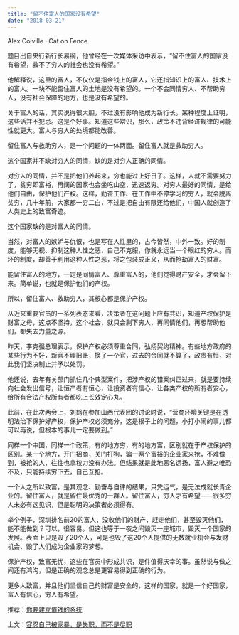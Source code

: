 ```yaml
---
title: "留不住富人的国家没有希望"
date: "2018-03-21"
---
```


Alex Colville · Cat on Fence

题目出自央行新行长易纲，他曾经在一次媒体采访中表示，“留不住富人的国家没有希望，救不了穷人的社会也没有希望。”

他解释说，这里的富人，不仅仅是指金钱上的富人，它还指知识上的富人、技术上的富人。一块不能留住富人的土地是没有希望的。一个不会同情穷人、不帮助穷人，没有社会保障的地方，也是没有希望的。

关于富人的话，其实说得很大胆，不过没有影响他成为新行长。某种程度上证明，这些话并不犯忌。这是个好事。知道这些常识，那么，政策不违背经济规律的可能性就更大。富人与穷人的处境都能改善。

留住富人与救助穷人，是一个问题的一体两面。留住富人就是救助穷人。

这个国家并不缺对穷人的同情，缺的是对穷人正确的同情。

对穷人的同情，并不是把他们养起来，穷也能过上好日子。这样，人就不需要努力了，贫穷即富裕，再阔的国家也会坐吃山空，迅速返穷。对穷人最好的同情，是给他们自由，保护他们产权。这样，勤奋工作、在工作中不停学习的穷人，就会脱离贫穷，几十年前，大家都一穷二白，不过是把自由有限还给他们，中国人就创造了人类史上的致富奇迹。

这个国家缺的是对富人的同情。

当然，对富人的嫉妒与仇恨，也是写在人性里的，古今皆然，中外一致。好的制度，能够无视、抑制这种人性之恶，自己不克服，你就永远当一个眼红的穷人。而坏的制度，却善于利用这种人性之恶，将之包装成正义，从而抢劫富人的财富。

能留住富人的地方，一定是同情富人、尊重富人的，他们觉得财产安全，才会留下来。简单说，也就是保护他们的产权。

所以，留住富人、救助穷人，其核心都是保护产权。

从近来重要官员的一系列表态来看，决策者在这问题上应有共识，知道产权保护是财富之母，这点不坚持，这个社会，就只会剩下穷人，再同情他们，再想帮助他们，都失去力量之源。

昨天，李克强总理表示，保护产权必须尊重合同，弘扬契约精神。有些地方政府的某些行为不好，新官不理旧账，换了一个官，过去的合同就不算了，政贵有恒，对此我们坚决制止并予以处罚。

他还说，去年有关部门抓住几个典型案件，把涉产权的错案纠正过来，就是要持续向社会发出信号，让恒产者有恒心，让投资者有信心，让各类产权的所有者安心，给所有合法产权所有者都吃上长效定心丸。

此前，在此次两会上，刘鹤在参加山西代表团的讨论时说，“营商环境关键是在透明法治下保护好产权，保护产权必须充分，这是根子上的问题，小打小闹的事儿都可以再说，但根本的事儿一定要做到。”

同样一个中国，同样一个政策，有的地方穷，有的地方富，区别就在于产权保护的区别。某一个地方，开门招商，关门打狗，骗一两个富裕的企业家来抢，不难做到，被抢的人，往往也拿权力没有办法。但结果就是此地恶名远扬，富人避之唯恐不及，只能持续穷下去，自己互抢。

一个人之所以致富，是其观念、勤奋与自律的结果，只凭运气，是无法成就长青企业的。留住富人，就是留住最优秀的一群人。留住富人，穷人才有希望——很多穷人未必有这见识，但是聪明的决策者必须得有。

举个例子，深圳排名前20的富人，没收他们的财产，赶走他们，甚至毁灭他们，能不能做到？可以，很容易。但这也等于一夜之间毁灭一座城市，毁灭一个国家的发展。表面上只是毁了20个人，可是也毁了这20个人提供的无数就业机会与发财机会、毁了人们成为企业家的梦想。

保护产权，致富无忧，这些在官员中形成共识，是件值得庆幸的事。虽然说与做之间还有鸿沟，但是正确的观念总是更容易得到正确的行为。

更多人致富，并且他们坚信自己的财富是安全的，这样的国家，就是一个好国家，富人有信心，穷人有希望。

推荐：[你要建立值钱的系统](http://mp.weixin.qq.com/s?__biz=MjM5NDU0Mjk2MQ==&mid=2651622399&idx=1&sn=c1de7c3cb22a1b23f9516d7ac31bc8f2&chksm=bd7e0fe18a0986f7c92f4cfd4de9f805d1994ab49905ef906d8be631d3af25a380838d3c7b7a&scene=21#wechat_redirect)

上文：[容忍自己被家暴，是失职，而不是尽职](http://mp.weixin.qq.com/s?__biz=MjM5NDU0Mjk2MQ==&mid=2651626322&idx=1&sn=7415671df6db5f5490fc14a341bb81e3&chksm=bd7e1f4c8a09965a9c6102f6ce95d2fb235c6d3235a44d0b7e6a20592d1068cd84dd65413bf1&scene=21#wechat_redirect)
